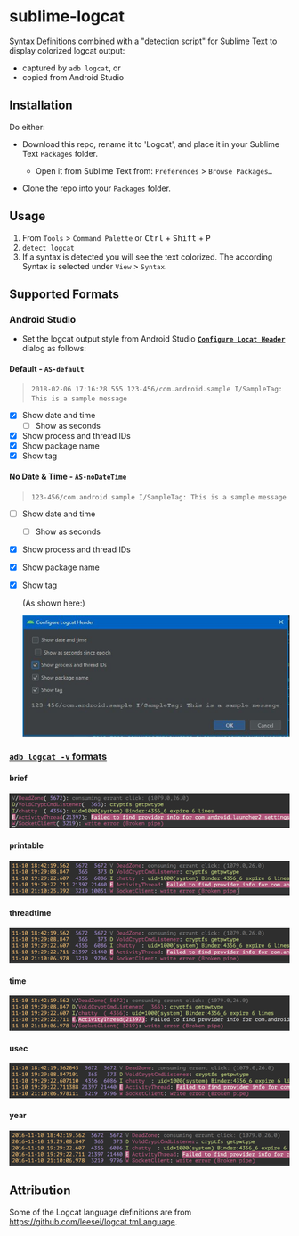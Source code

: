 # sublime-logcat

Syntax Definitions combined with a "detection script" for Sublime Text to display colorized logcat output:

 - captured by `adb logcat`, or
 - copied from Android Studio

## Installation

Do either:

- Download this repo, rename it to 'Logcat', and place it in your Sublime Text `Packages` folder.
  - Open it from Sublime Text from: `Preferences` > `Browse Packages…`
  
- Clone the repo into your `Packages` folder.

## Usage

1. From `Tools` > `Command Palette` or <kbd>Ctrl</kbd> + <kbd>Shift</kbd> + <kbd>P</kbd>
1. `detect logcat`
1. If a syntax is detected you will see the text colorized.  The according Syntax is selected under `View` > `Syntax`.


## Supported Formats

### Android Studio

- Set the logcat output style from Android Studio **[`Configure Locat Header`](https://developer.android.com/studio/debug/am-logcat#running)** dialog as follows:

#### Default - `AS-default`

  > `2018-02-06 17:16:28.555 123-456/com.android.sample I/SampleTag: This is a sample message`
  
  - [x] Show date and time
    - [ ] Show as seconds
  - [x] Show process and thread IDs
  - [x] Show package name
  - [x] Show tag
  
#### No Date & Time - `AS-noDateTime`

  > `123-456/com.android.sample I/SampleTag: This is a sample message`
  
  - [ ] Show date and time
    - [ ] Show as seconds
  - [x] Show process and thread IDs
  - [x] Show package name
  - [x] Show tag
  
    (As shown here:)
  
    ![Configure Locat Header dialog](screen-shots/Android-Studio-configure-Logcat-header.jpg)
  

### [`adb logcat -v` formats](https://developer.android.com/studio/command-line/logcat#outputFormat)

#### brief 

  ![](screen-shots/brief.png)

#### printable 

  ![](screen-shots/printable.png)

#### threadtime 

  ![](screen-shots/threadtime.png)

#### time 

  ![](screen-shots/time.png)

#### usec 

  ![](screen-shots/usec.png)

#### year 

  ![](screen-shots/year.png)


## Attribution
Some of the Logcat language definitions are from https://github.com/leesei/logcat.tmLanguage.
